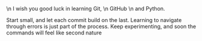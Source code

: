 \n I wish you good luck in learning Git, \n GitHub \n and Python.

Start small, and let each commit build on the last.
Learning to navigate through errors is just part of the process.
Keep experimenting, and soon the commands will feel like second nature
